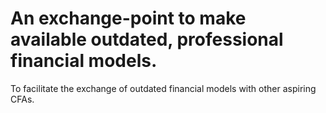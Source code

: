 # An exchange-point to make available outdated, professional financial models.

To facilitate the exchange of outdated financial models with other aspiring CFAs.
